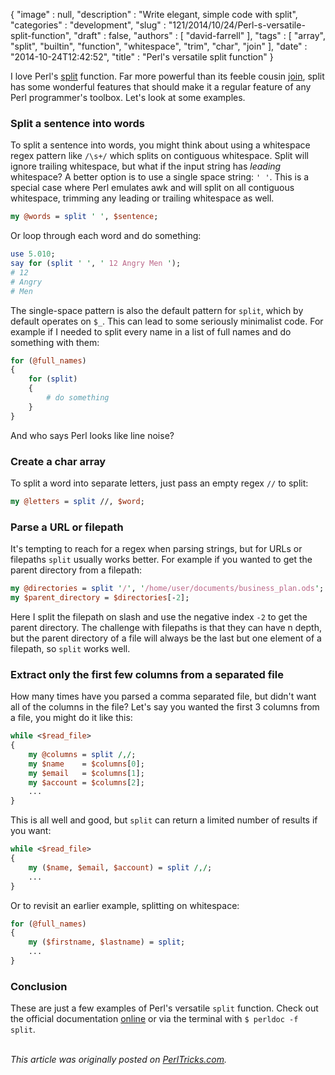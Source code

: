 {
   "image" : null,
   "description" : "Write elegant, simple code with split",
   "categories" : "development",
   "slug" : "121/2014/10/24/Perl-s-versatile-split-function",
   "draft" : false,
   "authors" : [
      "david-farrell"
   ],
   "tags" : [
      "array",
      "split",
      "builtin",
      "function",
      "whitespace",
      "trim",
      "char",
      "join"
   ],
   "date" : "2014-10-24T12:42:52",
   "title" : "Perl's versatile split function"
}


I love Perl's [split](http://perldoc.perl.org/functions/split.html) function. Far more powerful than its feeble cousin [join](http://perldoc.perl.org/functions/join.html), split has some wonderful features that should make it a regular feature of any Perl programmer's toolbox. Let's look at some examples.

### Split a sentence into words

To split a sentence into words, you might think about using a whitespace regex pattern like `/\s+/` which splits on contiguous whitespace. Split will ignore trailing whitespace, but what if the input string has *leading* whitespace? A better option is to use a single space string: `' '`. This is a special case where Perl emulates awk and will split on all contiguous whitespace, trimming any leading or trailing whitespace as well.

```perl
my @words = split ' ', $sentence;
```

Or loop through each word and do something:

```perl
use 5.010;
say for (split ' ', ' 12 Angry Men ');
# 12
# Angry
# Men
```

The single-space pattern is also the default pattern for `split`, which by default operates on `$_`. This can lead to some seriously minimalist code. For example if I needed to split every name in a list of full names and do something with them:

```perl
for (@full_names)
{
    for (split)
    {
        # do something
    }
}
```

And who says Perl looks like line noise?

### Create a char array

To split a word into separate letters, just pass an empty regex `//` to split:

```perl
my @letters = split //, $word;
```

### Parse a URL or filepath

It's tempting to reach for a regex when parsing strings, but for URLs or filepaths `split` usually works better. For example if you wanted to get the parent directory from a filepath:

```perl
my @directories = split '/', '/home/user/documents/business_plan.ods';
my $parent_directory = $directories[-2];
```

Here I split the filepath on slash and use the negative index `-2` to get the parent directory. The challenge with filepaths is that they can have n depth, but the parent directory of a file will always be the last but one element of a filepath, so `split` works well.

### Extract only the first few columns from a separated file

How many times have you parsed a comma separated file, but didn't want all of the columns in the file? Let's say you wanted the first 3 columns from a file, you might do it like this:

```perl
while <$read_file>
{
    my @columns = split /,/;
    my $name    = $columns[0];
    my $email   = $columns[1];
    my $account = $columns[2];
    ...
}
```

This is all well and good, but `split` can return a limited number of results if you want:

```perl
while <$read_file>
{
    my ($name, $email, $account) = split /,/;
    ...
}
```

Or to revisit an earlier example, splitting on whitespace:

```perl
for (@full_names)
{
    my ($firstname, $lastname) = split;
    ...
}
```

### Conclusion

These are just a few examples of Perl's versatile `split` function. Check out the official documentation [online](http://perldoc.perl.org/functions/split.html) or via the terminal with `$ perldoc -f split`.

\
*This article was originally posted on [PerlTricks.com](http://perltricks.com).*
